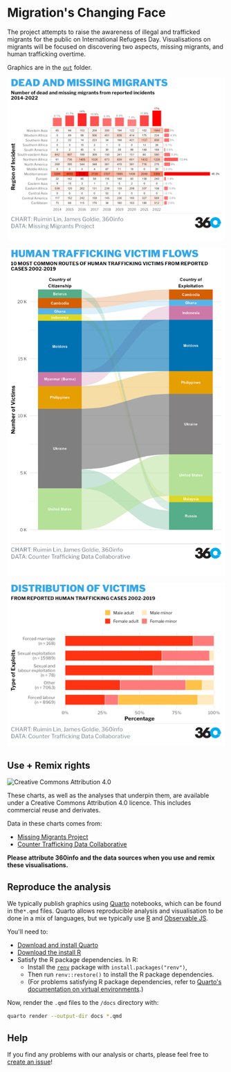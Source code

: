 # Migration's Changing Face

The project attempts to raise the awareness of illegal and trafficked migrants for the public on International Refugees Day. Visualisations on migrants will be focused on discovering two aspects, missing migrants, and human trafficking overtime. 

Graphics are in the [`out`](./out) folder.

![Code in analysis-missing_migrants.qmd](out/figures/migrantsheatmap.png)

![Code in analysis-human_trafficking.qmd](out/figures/victimflows.png)

![Code in analysis-human_trafficking.qmd](out/figures/victimdistributions.png)


## Use + Remix rights

![[Creative Commons Attribution 4.0](https://creativecommons.org/licenses/by/4.0)](https://mirrors.creativecommons.org/presskit/buttons/80x15/png/by.png)

These charts, as well as the analyses that underpin them, are available under a Creative Commons Attribution 4.0 licence. This includes commercial reuse and derivates.

<!-- Do any of the data sources fall under a different licence? If so, describe the licence and which parts of the data fall under it here! if most of it does, change the above and replace LICENCE.md too -->

Data in these charts comes from:

- [Missing Migrants Project](https://missingmigrants.iom.int/) 
- [Counter Trafficking Data Collaborative](https://www.ctdatacollaborative.org/dataset/resource/511adcb7-b1a2-4cc7-bf2f-0960d43a49cc) 


**Please attribute 360info and the data sources when you use and remix these visualisations.**

## Reproduce the analysis

We typically publish graphics using [Quarto](https://quarto.org) notebooks, which can be found in the`*.qmd` files. Quarto allows reproducible analysis and visualisation to be done in a mix of languages, but we typically use [R](https://r-project,.org) and [Observable JS](https://observablehq.com/@observablehq/observables-not-javascript).

You'll need to:
- [Download and install Quarto](https://quarto.org/docs/get-started)
- [Download the install R](https://www.r-project.org)
- Satisfy the R package dependencies. In R:
  * Install the [`renv`](https://rstudio.github.io/renv) package with `install.packages("renv")`,
  * Then run `renv::restore()` to install the R package dependencies.
  * (For problems satisfying R package dependencies, refer to [Quarto's documentation on virtual environments](https://quarto.org/docs/projects/virtual-environments.html).)

Now, render the `.qmd` files to the `/docs` directory with:

```sh
quarto render --output-dir docs *.qmd
```

## Help

<!-- replace `report-template` with the name of this repo in the link below  -->

If you find any problems with our analysis or charts, please feel free to [create an issue](https://github.com/360-info/report-template/issues/new)!

